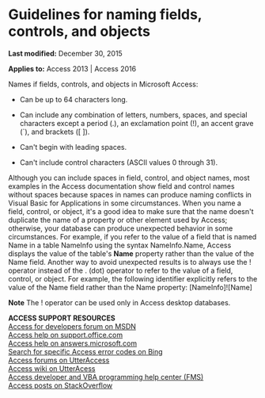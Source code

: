 
# Guidelines for naming fields, controls, and objects

 **Last modified:** December 30, 2015

**Applies to:** Access 2013 | Access 2016

Names if fields, controls, and objects in Microsoft Access:


- Can be up to 64 characters long.
    
- Can include any combination of letters, numbers, spaces, and special characters except a period (.), an exclamation point (!), an accent grave (`), and brackets ([ ]).
    
- Can't begin with leading spaces.
    
- Can't include control characters (ASCII values 0 through 31).
    
Although you can include spaces in field, control, and object names, most examples in the Access documentation show field and control names without spaces because spaces in names can produce naming conflicts in Visual Basic for Applications in some circumstances.
When you name a field, control, or object, it's a good idea to make sure that the name doesn't duplicate the name of a property or other element used by Access; otherwise, your database can produce unexpected behavior in some circumstances. For example, if you refer to the value of a field that is named Name in a table NameInfo using the syntax NameInfo.Name, Access displays the value of the table's  **Name** property rather than the value of the Name field.
Another way to avoid unexpected results is to always use the ! operator instead of the . (dot) operator to refer to the value of a field, control, or object. For example, the following identifier explicitly refers to the value of the Name field rather than the Name property:
[NameInfo]![Name]

 **Note**  The ! operator can be used only in Access desktop databases. 

 **ACCESS SUPPORT RESOURCES**<br>
[Access for developers forum on MSDN](https://social.msdn.microsoft.com/Forums/office/en-US/home?forum=accessdev)<br>
[Access help on support.office.com](https://support.office.com/search/results?query=Access)<br>
[Access help on answers.microsoft.com](http://answers.microsoft.com/en-us/office/forum/access?page=1&;tab=question&;status=all&;auth=1)<br>
[Search for specific Access error codes on Bing](http://www.bing.com/)<br>
[Access forums on UtterAccess](http://www.utteraccess.com/forum/index.php?act=idx)<br>
[Access wiki on UtterAcess](http://www.utteraccess.com/forum/index.php?act=idx)<br>
[Access developer and VBA programming help center (FMS)](http://www.fmsinc.com/MicrosoftAccess/developer/)<br>
[Access posts on StackOverflow](http://stackoverflow.com/questions/tagged/ms-access)
